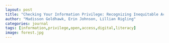 ```yaml
---
layout: post
title: "Checking Your Information Privilege: Recognizing Inequitable Access and Injustice in Media"
author: "Madisson Goldhawk, Erin Johnson, Lillian Rigling"
categories: journal
tags: [information,privilege,open,access,digital,literacy]
image: forest.jpg
---
```

